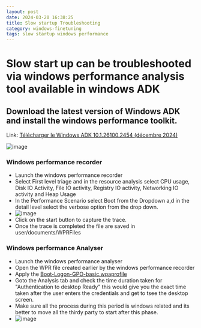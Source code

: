 ```yaml
---
layout: post
date: 2024-03-20 16:38:25
title: Slow startup Troubleshooting
category: windows-finetuning
tags: slow startup windows performance
---
```

# Slow start up can be troubleshooted via windows performance analysis tool available in windows ADK

## Download the latest version of Windows ADK and install the windows performance toolkit.

Link: [Télécharger le Windows ADK 10.1.26100.2454 (décembre 2024)](https://go.microsoft.com/fwlink/?linkid=2289980)

![image](https://github.com/vijaidjearam/blog/assets/1507737/4e70471e-5e65-491d-b8f4-2238bd8b2589)

### Windows performance recorder
 - Launch the windows performance recorder
 - Select First level triage and in the resource analysis select CPU usage, Disk IO Activity, File IO activity, Registry IO activity, Networking IO activity and Heap Usage
 - In the Performance Scenario  select Boot from the Dropdown a,d in the detail level select the verbose option from the drop down.
 - ![image](https://github.com/vijaidjearam/blog/assets/1507737/39b496cb-1860-4bc8-950e-56f3382a9385)
 - Click on the start button to capture the trace.
 - Once the trace is completed the file are saved in user/documents/WPRFiles

### Windows performance Analyser
- Launch the windows performance analyser
- Open the WPR file created earlier by the windows performance recorder
- Apply the [Boot-Logon-GPO-basic.wpaprofile](https://github.com/itoleck/WindowsPerformance/blob/main/ETW/Tools/WPT/WPA/Profiles/Boot-Logon-GPO-Basic.wpaProfile)
- Goto the Analysis tab and check the time duration taken for "Authentication to desktop Ready" this would give you the exact time taken after the user enters the credentials and get to tsee the desktop screen.
- Make sure all the process during this period is windows related and its better to move all the thirdy party to start after this phase.
- ![image](https://github.com/vijaidjearam/blog/assets/1507737/b2f23d4d-4113-4ed0-9c92-96cdbcbdf276)




  




